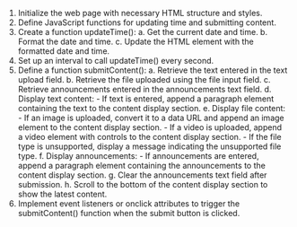 1. Initialize the web page with necessary HTML structure and styles.
2. Define JavaScript functions for updating time and submitting content.
3. Create a function updateTime():
    a. Get the current date and time.
    b. Format the date and time.
    c. Update the HTML element with the formatted date and time.
4. Set up an interval to call updateTime() every second.
5. Define a function submitContent():
    a. Retrieve the text entered in the text upload field.
    b. Retrieve the file uploaded using the file input field.
    c. Retrieve announcements entered in the announcements text field.
    d. Display text content:
        - If text is entered, append a paragraph element containing the text to the content display section.
    e. Display file content:
        - If an image is uploaded, convert it to a data URL and append an image element to the content display section.
        - If a video is uploaded, append a video element with controls to the content display section.
        - If the file type is unsupported, display a message indicating the unsupported file type.
    f. Display announcements:
        - If announcements are entered, append a paragraph element containing the announcements to the content display section.
    g. Clear the announcements text field after submission.
    h. Scroll to the bottom of the content display section to show the latest content.
6. Implement event listeners or onclick attributes to trigger the submitContent() function when the submit button is clicked.
